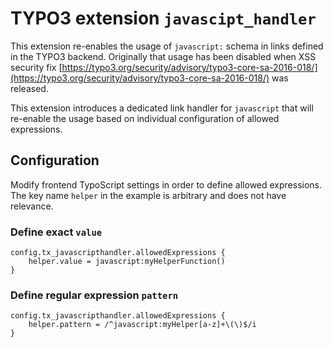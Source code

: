 # TYPO3 extension `javascipt_handler`

This extension re-enables the usage of `javascript:` schema in links defined in
the TYPO3 backend. Originally that usage has been disabled when XSS security fix
[https://typo3.org/security/advisory/typo3-core-sa-2016-018/](https://typo3.org/security/advisory/typo3-core-sa-2016-018/)
was released.

This extension introduces a dedicated link handler for `javascript` that will
re-enable the usage based on individual configuration of allowed expressions.

## Configuration

Modify frontend TypoScript settings in order to define allowed expressions.
The key name `helper` in the example is arbitrary and does not have relevance.

### Define exact `value`

```
config.tx_javascripthandler.allowedExpressions {
    helper.value = javascript:myHelperFunction()
}
```

### Define regular expression `pattern`

```
config.tx_javascripthandler.allowedExpressions {
    helper.pattern = /^javascript:myHelper[a-z]+\(\)$/i
}
```
